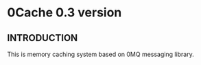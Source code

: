 # 0Cache 0.3 version

## INTRODUCTION

This is memory caching system based on 0MQ messaging library.
